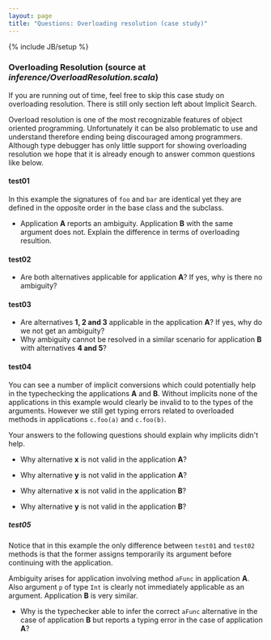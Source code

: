 ```yaml
---
layout: page
title: "Questions: Overloading resolution (case study)"
---
```

{% include JB/setup %}

### Overloading Resolution (source at *inference/OverloadResolution.scala*)

If you are running out of time, feel free to skip this case study on overloading resolution. There is still only section left about Implicit Search.

Overload resolution is one of the most recognizable features of object oriented programming. Unfortunately it can be also problematic to use and understand therefore ending being discouraged among programmers. Although type debugger has only little support for showing overloading resolution we hope that it is already enough to answer common questions like below.


#### test01
In this example the signatures of `foo` and `bar` are identical yet they are defined in the opposite order in the base class and the subclass.

 - Application **A** reports an ambiguity. Application **B** with the same argument does not. Explain the difference in terms of overloading resultion.

#### test02
 - Are both alternatives applicable for application **A**? If yes, why is there no ambiguity?

#### test03
 - Are alternatives **1, 2 and 3** applicable in the application **A**? If yes, why do we not get an ambiguity?
 - Why ambiguity cannot be resolved in a similar scenario for application **B** with alternatives **4 and 5**?

#### test04
You can see a number of implicit conversions which could potentially help in the typechecking the applications **A** and **B**. Without implicits none of the applications in this example would clearly be invalid to to the types of the arguments.
However we still get typing errors related to overloaded methods in applications `c.foo(a)` and `c.foo(b)`. 

Your answers to the following questions should explain why implicits didn't help.

 - Why alternative **x** is not valid in the application **A**?
 - Why alternative **y** is not valid in the application **A**?

 - Why alternative **x** is not valid in the application **B**?
 - Why alternative **y** is not valid in the application **B**?

##### test05
Notice that in this example the only difference between `test01` and `test02` methods is that the former assigns temporarily its argument before continuing with the application.

Ambiguity arises for application involving method `aFunc` in application **A**. Also argument `p` of type `Int` is clearly not immediately applicable as an argument.
Application **B** is very similar.
 
 - Why is the typechecker able to infer the correct `aFunc` alternative in the case of application **B** but reports a typing error in the case of application **A**?